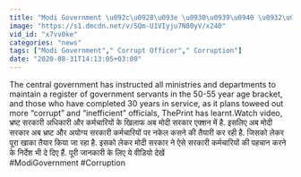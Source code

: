 ```yaml
---
title: "Modi Government \u092c\u0928\u093e \u0930\u0939\u0940 \u0932\u093f\u0938\u094d\u091f!, \u092d\u094d\u0930\u0937\u094d\u091f \u0914\u0930 \u0905\u092f\u094b\u0917\u094d\u092f Employees \u0915\u0940 \u0939\u094b\u0917\u0940 \u091b\u0941\u091f\u094d\u091f\u0940 \u0935\u0928\u0907\u0902\u0921\u093f\u092f\u093e \u0939\u093f\u0902\u0926\u0940"
image: "https://s1.dmcdn.net/v/SQm-U1VIyju7N80yV/x240"
vid_id: "x7vv0ke"
categories: "news"
tags: ["Modi Government"," Corrupt Officer"," Corruption"]
date: "2020-08-31T14:13:05+03:00"
---
```

The central government has instructed all ministries and departments to maintain a register of government servants in the 50-55 year age bracket, and those who have completed 30 years in service, as it plans toweed out more “corrupt” and “inefficient” officials, ThePrint has learnt.Watch video,    <br>भ्रष्ट सरकारी अधिकारी और कर्मचारियों के खिलाफ अब मोदी सरकार एक्शन में है. इसलिए अब मोदी सरकार अब भ्रष्ट और अयोग्य सरकारी कर्मचारियों पर नकेल कसने की तैयारी कर रही है. जिसको लेकर पूरा खाका तैयार किया जा रहा है. इसको लेकर मोदी सरकार ने ऐसे सरकारी कर्मचारियों की पहचान करने के निर्देश भी दे दिए हैं. पूरी जानकारी के लिए ये वीडियो देखें    <br>#ModiGovernment #Corruption
